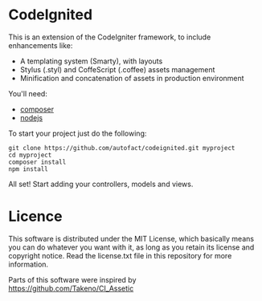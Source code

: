 CodeIgnited
===========

This is an extension of the CodeIgniter framework, to include enhancements like:

- A templating system (Smarty), with layouts
- Stylus (.styl) and CoffeScript (.coffee) assets management
- Minification and concatenation of assets in production environment

You'll need:

- [composer](http://getcomposer.org)
- [nodejs](http://nodejs.org)

To start your project just do the following:

    git clone https://github.com/autofact/codeignited.git myproject
    cd myproject
    composer install
    npm install

All set! Start adding your controllers, models and views.

Licence
=======
This software is distributed under the MIT License, which basically means you can do whatever you want with it, as long as you retain its license and copyright notice. Read the license.txt file in this repository for more information.

Parts of this software were inspired by https://github.com/Takeno/CI_Assetic
